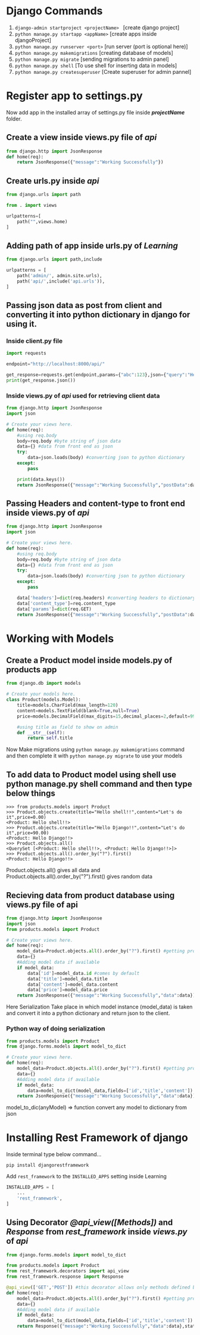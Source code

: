 # Django Commands

1. `django-admin startproject <projectName> `
   [create django project]
2. `python manage.py startapp <appName>`
   [create apps inside djangoProject]
3. `python manage.py runserver <port>`
   [run server (port is optional here)]
4. `python manage.py makemigrations`
   [creating database of models]
5. `python manage.py migrate`
   [sending migrations to admin panel]
6. `python manage.py shell`
   [To use shell for inserting data in models]
7. `python manage.py createsuperuser`
   [Create superuser for admin pannel]

# Register app to settings.py

Now add app in the installed array of settings.py file inside **_projectName_** folder.

## Create a view inside views.py file of **_api_**

```py
from django.http import JsonResponse
def home(req):
	return JsonResponse({"message":"Working Successfully"})
```

## Create urls.py inside **_api_**

```py
from django.urls import path

from . import views

urlpatterns=[
	path("",views.home)
]
```

## Adding path of app inside urls.py of **_Learning_**

```py
from django.urls import path,include

urlpatterns = [
    path('admin/', admin.site.urls),
    path('api/',include('api.urls')),
]
```

## Passing json data as post from client and converting it into python dictionary in django for using it.

### Inside client.py file

```py
import requests

endpoint="http://localhost:8000/api/"

get_response=requests.get(endpoint,params={"abc":123},json={"query":"Hello Django!!"})
print(get_response.json())
```

### Inside views.py of **_api_** used for retrieving client data

```py
from django.http import JsonResponse
import json

# Create your views here.
def home(req):
	#using req.body
	body=req.body #byte string of json data
	data={} #data from front end as json
	try:
		data=json.loads(body) #converting json to python dictionary
	except:
		pass

	print(data.keys())
	return JsonResponse({"message":"Working Successfully","postData":data})
```

## Passing Headers and content-type to front end inside views.py of **_api_**

```py
from django.http import JsonResponse
import json

# Create your views here.
def home(req):
	#using req.body
	body=req.body #byte string of json data
	data={} #data from front end as json
	try:
		data=json.loads(body) #converting json to python dictionary
	except:
		pass

	data['headers']=dict(req.headers) #converting headers to dictionary
	data['content_type']=req.content_type
	data['params']=dict(req.GET)
	return JsonResponse({"message":"Working Successfully","postData":data})
```

# Working with Models

## Create a Product model inside models.py of products app

```py
from django.db import models

# Create your models here.
class Product(models.Model):
	title=models.CharField(max_length=120)
	content=models.TextField(blank=True,null=True)
	price=models.DecimalField(max_digits=15,decimal_places=2,default=99.99)

	#using title as field to show on admin
	def __str__(self):
		return self.title

```

Now Make migrations using `python manage.py makemigrations` command and then complete it with `python manage.py migrate` to use your models

## To add data to Product model using shell use python manage.py shell command and then type below things

```shell
>>> from products.models import Product
>>> Product.objects.create(title="Hello shell!!",content="Let's do it",price=0.00)
<Product: Hello shell!!>
>>> Product.objects.create(title="Hello Django!!",content="Let's do it",price=90.00)
<Product: Hello Django!!>
>>> Product.objects.all()
<QuerySet [<Product: Hello shell!!>, <Product: Hello Django!!>]>
>>> Product.objects.all().order_by("?").first()
<Product: Hello Django!!>
```

Product.objects.all() gives all data and Product.objects.all().order_by("?").first() gives random data

## Recieving data from product database using views.py file of api

```py
from django.http import JsonResponse
import json
from products.models import Product

# Create your views here.
def home(req):
	model_data=Product.objects.all().order_by("?").first() #getting products randomly
	data={}
	#Adding model data if available
	if model_data:
		data['id']=model_data.id #comes by default
		data['title']=model_data.title
		data['content']=model_data.content
		data['price']=model_data.price
	return JsonResponse({"message":"Working Successfully","data":data})
```

Here Serialization Take place in which model instance (model_data) is taken and convert it into a python dictionary and return json to the client.

### Python way of doing serialization

```py
from products.models import Product
from django.forms.models import model_to_dict

# Create your views here.
def home(req):
	model_data=Product.objects.all().order_by("?").first() #getting products randomly
	data={}
	#Adding model data if available
	if model_data:
		data=model_to_dict(model_data,fields=['id','title','content']) #filed is optional (gives all if not mentioned)
	return JsonResponse({"message":"Working Successfully","data":data})
```

model_to_dic(anyModel) => function convert any model to dictionary from json

# Installing Rest Framework of django

Inside terminal type below command...

```
pip install djangorestframework
```

Add `rest_framework` to the `INSTALLED_APPS` setting inside Learning

```py
INSTALLED_APPS = [
    ...
    'rest_framework',
]
```

## Using Decorator **_@api_view([Methods])_** and **_Response_** from **_rest_framework_** inside **_views.py_** of **_api_**

```py
from django.forms.models import model_to_dict

from products.models import Product
from rest_framework.decorators import api_view
from rest_framework.response import Response

@api_view(['GET','POST']) #this decorator allows only methods defined by us
def home(req):
	model_data=Product.objects.all().order_by("?").first() #getting products randomly
	data={}
	#Adding model data if available
	if model_data:
		data=model_to_dict(model_data,fields=['id','title','content'])
	return Response({"message":"Working Successfully","data":data},status=200)
```
